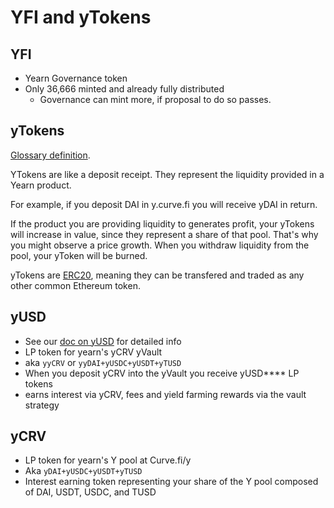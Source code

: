 # YFI and yTokens

## YFI

- Yearn Governance token
- Only 36,666 minted and already fully distributed
  - Governance can mint more, if proposal to do so passes.

## yTokens

[Glossary definition](https://docs.yearn.finance/defi-glossary#ytoken).

YTokens are like a deposit receipt. They represent the liquidity provided in a Yearn product.

For example, if you deposit DAI in y.curve.fi you will receive yDAI in return.

If the product you are providing liquidity to generates profit, your yTokens will increase in value, since they represent a share of that pool. That's why you might observe a price growth. When you withdraw liquidity from the pool, your yToken will be burned.

yTokens are [ERC20](https://docs.ethhub.io/built-on-ethereum/erc-token-standards/erc20/), meaning they can be transfered and traded as any other common Ethereum token.

## yUSD

- See our [doc on yUSD](https://docs.yearn.finance/yusd) for detailed info
- LP token for yearn's yCRV yVault
- aka `yyCRV` or `yyDAI+yUSDC+yUSDT+yTUSD`
- When you deposit yCRV into the yVault you receive yUSD\*\*\*\* LP tokens
- earns interest via yCRV, fees and yield farming rewards via the vault strategy

## yCRV

- LP token for yearn's Y pool at Curve.fi/y
- Aka `yDAI+yUSDC+yUSDT+yTUSD`
- Interest earning token representing your share of the Y pool composed of DAI, USDT, USDC, and TUSD
